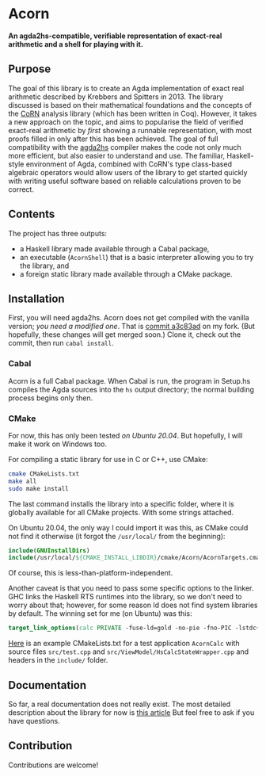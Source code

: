 # Acorn
**An agda2hs-compatible, verifiable representation of exact-real arithmetic
and a shell for playing with it.**

## Purpose

The goal of this library is to create an Agda implementation of exact real arithmetic
described by Krebbers and Spitters in 2013.
The library discussed is based on their mathematical foundations
and the concepts of the [CoRN](https://github.com/coq-community/corn/) analysis library
(which has been written in Coq).
However, it takes a new approach on the topic,
and aims to popularise the field of verified exact-real arithmetic
by _first_ showing a runnable representation,
with most proofs filled in only after this has been achieved.
The goal of full compatibility with the [agda2hs](https://github.com/agda/agda2hs) compiler
makes the code not only much more efficient,
but also easier to understand and use.
The familiar, Haskell-style environment of Agda,
combined with CoRN's type class-based algebraic operators
would allow users of the library
to get started quickly with writing useful software
based on reliable calculations
proven to be correct.

## Contents

The project has three outputs:
- a Haskell library made available through a Cabal package,
- an executable (`AcornShell`) that is a basic interpreter allowing you to try the library, and
- a foreign static library made available through a CMake package.

## Installation

First, you will need agda2hs.
Acorn does not get compiled with the vanilla version;
_you need a modified one_.
That is [commit a3c83ad](https://github.com/viktorcsimma/agda2hs/commit/a3c83ad3be876ce0c7aa31157f3107843bf2f465) on my fork.
(But hopefully, these changes will get merged soon.)
Clone it, check out the commit, then run `cabal install`.

### Cabal

Acorn is a full Cabal package.
When Cabal is run, the program in Setup.hs compiles the Agda sources
into the `hs` output directory;
the normal building process begins only then.

### CMake

For now, this has only been tested _on Ubuntu 20.04_.
But hopefully, I will make it work on Windows too.

For compiling a static library for use in C or C++,
use CMake:

```sh
cmake CMakeLists.txt
make all
sudo make install
```

The last command installs the library into a specific folder,
where it is globally available for all CMake projects.
With some strings attached.

On Ubuntu 20.04, the only way I could import it was this,
as CMake could not find it otherwise
(it forgot the `/usr/local/` from the beginning):

```cmake
include(GNUInstallDirs)
include(/usr/local/${CMAKE_INSTALL_LIBDIR}/cmake/Acorn/AcornTargets.cmake)
```

Of course, this is less-than-platform-independent.

Another caveat is that you need to pass some specific options to the linker.
GHC links the Haskell RTS runtimes into the library, so we don't need to worry about that;
however, for some reason ld does not find system libraries by default.
The winning set for me (on Ubuntu) was this:

```cmake
target_link_options(calc PRIVATE -fuse-ld=gold -no-pie -fno-PIC -lstdc++ -ltinfo -lrt -lutil -ldl -lpthread -lgmp)
```

[Here](https://github.com/viktorcsimma/acorn-calc/blob/f9fac926687bf4cad252e3b55de27e62cfd3a9ee/CMakeLists.txt)
is an example CMakeLists.txt
for a test application `AcornCalc`
with source files `src/test.cpp` and `src/ViewModel/HsCalcStateWrapper.cpp`
and headers in the `include/` folder.

## Documentation

So far, a real documentation does not really exist.
The most detailed description about the library for now
is [this article](http://csimmaviktor.web.elte.hu/acorn.pdf)
But feel free to ask if you have questions.

## Contribution

Contributions are welcome!
